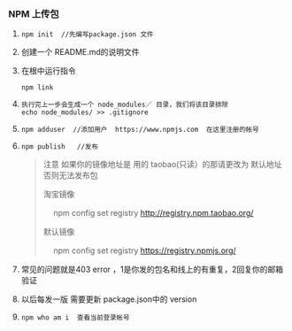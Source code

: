

### NPM 上传包 

1. ```
   npm init  //先编写package.json 文件
   ```


2. 创建一个 README.md的说明文件

3. 在根中运行指令

   ```shell
   npm link
   ```

4. ```shell
   执行完上一步会生成一个 node_modules／ 目录，我们将该目录排除
   echo node_modules/ >> .gitignore
   ```

5. ```shell
   npm adduser  //添加用户  https://www.npmjs.com  在这里注册的帐号
   ```

6. ```shell
   npm publish   //发布
   ```

   > 注意 如果你的镜像地址是 用的 taobao(只读）的那请更改为 默认地址否则无法发布包
   >
   >  淘宝镜像
   >
   > 　 npm config set registry http://registry.npm.taobao.org/
   >
   > 默认镜像
   >
   > 　 npm config set registry https://registry.npmjs.org/



7. 常见的问题就是403 error ，1是你发的包名和线上的有重复，2回复你的邮箱验证

8. 以后每发一版 需要更新 package.json中的 version

9. ```
   npm who am i  查看当前登录帐号
   ```

   ​